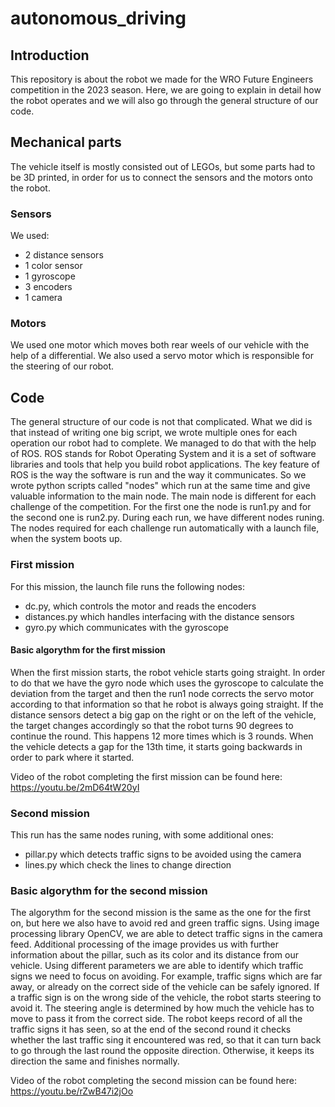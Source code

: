 # autonomous_driving

## Introduction
This repository is about the robot we made for the WRO Future Engineers competition in the 2023 season. Here, we are going to explain in detail how the robot operates and we will also go through the general structure of our code.

## Mechanical parts
The vehicle itself is mostly consisted out of LEGOs, but some parts had to be 3D printed, in order for us to connect the sensors and the motors onto the robot. 
### Sensors
We used:
- 2 distance sensors
- 1 color sensor
- 1 gyroscope
- 3 encoders
- 1 camera
### Motors
We used one motor which moves both rear weels of our vehicle with the help of a differential. We also used a servo motor which is responsible for the steering of our robot.

## Code
The general structure of our code is not that complicated. What we did is that instead of writing one big script, we wrote multiple ones for each operation our robot had to complete. We managed to do that with the help of ROS. ROS stands for Robot Operating System and it is a set of software libraries and tools that help you build robot applications. The key feature of ROS is the way the software is run and the way it communicates. So we wrote python scripts called "nodes" which run at the same time and give valuable information to the main node. The main node is different for each challenge of the competition. For the first 
one the node is run1.py and for the second one is run2.py. During each run, we have different nodes runing. The nodes required for each challenge run automatically with a launch file, when the system boots up.

### First mission
For this mission, the launch file runs the following nodes:
- dc.py, which controls the motor and reads the encoders
- distances.py which handles interfacing with the distance sensors
- gyro.py which communicates with the gyroscope

#### Basic algorythm for the first mission
When the first mission  starts, the robot vehicle starts going straight. In order to do that we have the gyro node which uses the gyroscope to calculate the deviation from the target and then the run1 node corrects the servo motor according to that information so that he robot is always going straight. If the distance sensors detect a big gap on the right or on the left of the vehicle, the target changes accordingly so that the robot turns 90 degrees to continue the round. This happens 12 more times which is 3 rounds. When the vehicle detects a gap for the 13th time, it starts going backwards in order to park where it started.

Video of the robot completing the first mission can be found here: https://youtu.be/2mD64tW20yI

### Second mission 
This run has the same nodes runing, with some additional ones:
- pillar.py which detects traffic signs to be avoided using the camera
- lines.py which check the lines to change direction

  
### Basic algorythm for the second mission
The algorythm for the second mission is the same as the one for the first on, but here we also have to avoid red and green traffic signs. Using image processing library OpenCV, we are able to detect traffic signs in the camera feed. Additional processing of the image provides us with further information about the pillar, such as its color and its distance from our vehicle. Using different parameters we are able to identify which traffic signs we need to focus on avoiding. For example, traffic signs which are far away, or already on the correct side of the vehicle can be safely ignored. If a traffic sign is on the wrong side of the vehicle, the robot starts steering to avoid it. The steering angle is determined by how much the vehicle has to move to pass it from the correct side. The robot keeps record of all the traffic signs it has seen, so at the end of the second round it checks whether the last traffic sing it encountered was red, so that it can turn back to go through the last round the opposite direction. Otherwise, it keeps its direction the same and finishes normally.

Video of the robot completing the second mission can be found here: https://youtu.be/rZwB47i2jOo







